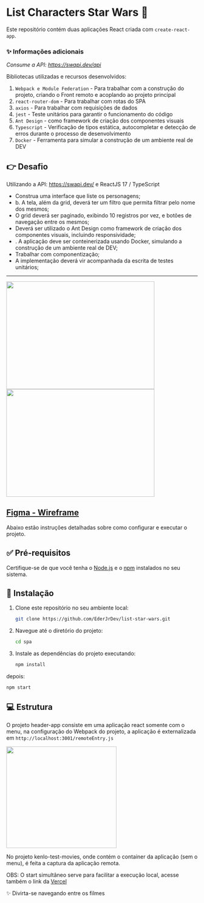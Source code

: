 
# List Characters Star Wars 🚀

Este repositório contém duas aplicações React criada com `create-react-app`. 

### ✨ Informações adicionais

*Consume a API: https://swapi.dev/api*

Bibliotecas utilizadas e recursos desenvolvidos:

1. `Webpack e Module Federation` - Para trabalhar com a construção do projeto, criando o Front remoto e acoplando ao projeto principal
2. `react-router-dom` - Para trabalhar com rotas do SPA
3. `axios` - Para trabalhar com requisições de dados
4. `jest` - Teste unitários para garantir o funcionamento do código
5. `Ant Design` - como framework de criação dos componentes visuais
6. `Typescript` - Verificação de tipos estática, autocompletar e detecção de erros durante o processo de desenvolvimento
6. `Docker` - Ferramenta para simular a construção de um ambiente real de DEV
   

## 👉 Desafio

 Utilizando a API: https://swapi.dev/ e ReactJS 17 / TypeScript 

- Construa uma interface que liste os personagens;
- b. A tela, além da grid, deverá ter um filtro que permita filtrar pelo nome dos mesmos;
- O grid deverá ser paginado, exibindo 10 registros por vez, e botões de navegação entre os mesmos;
- Deverá ser utilizado o Ant Design como framework de criação dos componentes visuais, incluindo responsividade;
- . A aplicação deve ser conteinerizada usando Docker, simulando a construção de um ambiente real de DEV;
- Trabalhar com componentização;
- A implementação deverá vir acompanhada da escrita de testes unitários;


---


<img src="https://github.com/gatoledo1/movies-microfrontend/assets/19327889/2b1eed24-260e-494b-8dea-89a7770a2b58" width="390" height="283">
<img src="https://github.com/gatoledo1/movies-microfrontend/assets/19327889/b0174a56-8bbe-4289-8aff-d5e1bf081311" width="390" height="283"> 

## [Figma - Wireframe](https://www.figma.com/community/file/1306985064619527096/movies-microfrontend)

Abaixo estão instruções detalhadas sobre como configurar e executar o projeto.

## ✅ Pré-requisitos

Certifique-se de que você tenha o [Node.js](https://nodejs.org/) e o [npm](https://www.npmjs.com/) instalados no seu sistema.

## 🎉 Instalação

1. Clone este repositório no seu ambiente local:

   ```bash
   git clone https://github.com/EderJrDev/list-star-wars.git
   ```

2. Navegue até o diretório do projeto:

   ```bash
   cd spa
   ```

3. Instale as dependências do projeto executando:

   ```bash
   npm install
   ```
depois:
   ```bash
   npm start
   ```

## 💻 Estrutura

O projeto header-app consiste em uma aplicação react somente com o menu, na configuração do Webpack do projeto, a aplicação é externalizada em `http://localhost:3001/remoteEntry.js`

<img src="https://github.com/gatoledo1/movies-microfrontend/assets/19327889/22e008ac-f397-48a5-970c-0d4de2005e64" width="290" height="267"> 

No projeto kenlo-test-movies, onde contém o container da aplicação (sem o menu), é feita a captura da aplicação remota.

OBS: O start simultâneo serve para facilitar a execução local, acesse também o link da [Vercel](https://app-movies-microfrontend.vercel.app/) 


✨ Divirta-se navegando entre os filmes 







